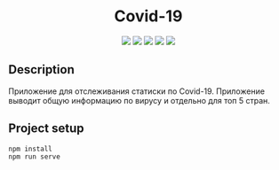 <h1 align="center">Covid-19</h1>

<p align="center">

<img src="https://img.shields.io/badge/html5%20-orange">  
<img src="https://img.shields.io/badge/sass%20-red">  
<img src="https://img.shields.io/badge/vue%20-green">  
<img src="https://img.shields.io/badge/vuex%20-green">
<img src="https://img.shields.io/badge/vuetify%20-blue">

## Description

Приложение для отслеживания статиски по Covid-19. Приложение выводит общую информацию по вирусу и отдельно для топ 5 стран.

## Project setup

```
npm install
npm run serve
```
